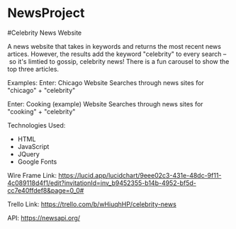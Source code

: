 # NewsProject

#Celebrity News Website

A news website that takes in keywords and returns the most recent news artices. However, the results add the keyword "celebrity" to every search – so it's limtied to gossip, celebrity news! There is a fun carousel to show the top three articles.

Examples:
Enter: Chicago
Website Searches through news sites for "chicago" + "celebrity"

Enter: Cooking (example)
Website Searches through news sites for "cooking" + "celebrity"


Technologies Used: 
- HTML 
- JavaScript
- JQuery
- Google Fonts

Wire Frame Link:
https://lucid.app/lucidchart/9eee02c3-431e-48dc-9f11-4c089118d4f1/edit?invitationId=inv_b9452355-b14b-4952-bf5d-cc7e40ffdef8&page=0_0# 

Trello Link:
https://trello.com/b/wHiuqhHP/celebrity-news 

API: https://newsapi.org/ 